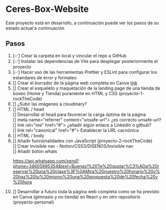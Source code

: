 # Ceres-Box-Website

Este proyecto está en desarrollo, a continuación puede ver los pasos de su estado actual a continuación

## Pasos

<ol>
<li> [✅] Crear la carpeta en local y vincular el repo a GitHub </li>
<li> [✅] Instalar las dependencias de Vite para desplegar posteriormente el proyecto </li>
<li> [✅] Hacer uso de las herramientas Prettier y ESLint para configurar los estandares de error y formateo </li>
<li> [] Crear el borrador de la página web completa en Canva <a href="https://www.canva.com/design/DAFae41XcOs/view">link</a> </li>
<li> [] Crear el esqueleto y maquetación de la landing page de una tienda de boxeo (Home y Tienda) puramente en HTML y CSS (proyecto-1-rockTheCode) </li>
<li> [] ¿Subir las imágenes a cloudinary? </li>
<li> [] HTML / head </li>
[] Desarrollar el head para favorecer la carga óptima de la página <br>
[] meta name="referrer" content="unsafe-url"> ¿es correcto unsafe-url? <br>
[] link rel="me" href="#"> ¿añadir algún enlace a Linkedin o github? <br>
[] link rel="canonical" href="#"> Establecer la URL cacnónica
<li> [] HTML / body </li>
<li> [] Añadir funcionalidades con JavaScript (proyecto-2-rockTheCode) </li>
[] Crear invisible nav - Notion/CSS3/DISEÑOS/Invisible nav <br>
[] Añadir botón whats <!--<g clip-path="url(#_clipPath_A3g8G5hPEGG2L0B6hFCxamU4cc8rfqzQ)">" -->

https://api.whatsapp.com/send?phone=34605895354&text=Buenas!%20Te%20gustar%C3%ADa%20reservar%20una%20clase%3F%0AMira%20nuestro%20horario%20y%20haz%20tu%20mismo%20una%20propuesta%20de%20fecha%20y%20hora

<li> [] Desarrollar a futuro toda la página web completa como se ha previsto en Canva (gimnasio y no tienda) en React y en otro repositorio (proyecto-personal) </li>
</ul>
